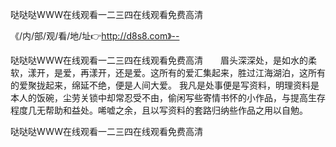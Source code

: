 哒哒哒WWW在线观看一二三四在线观看免费高清

《/内/部/观/看/地/址👉http://d8s8.com》--

哒哒哒WWW在线观看一二三四在线观看免费高清　　眉头深深处，是如水的柔软，漾开，是爱，再漾开，还是爱。这所有的爱汇集起来，胜过江海湖泊，这所有的爱聚拢起来，绵延不绝，便是人间大爱。
我凡是处事便是写资料，明理资料是本人的饭碗，尘劳关锁中却常忍受不由，偷闲写些寄情书怀的小作品，与提高生存程度几无帮助和益处。唏嘘之余，且以写资料的套路归纳些作品之用以自勉。





哒哒哒WWW在线观看一二三四在线观看免费高清

